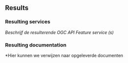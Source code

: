 ## Results

### Resulting services

*Beschrijf de resulterende OGC API Feature service (s)*

### Resulting documentation

*Hier kunnen we verwijzen naar opgeleverde documenten
